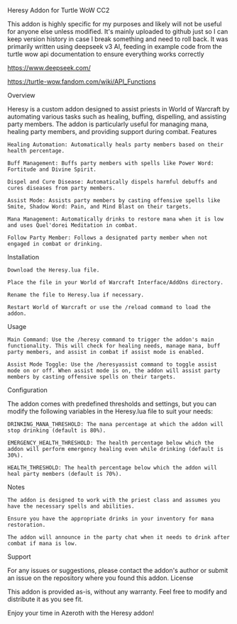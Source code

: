 Heresy Addon for Turtle WoW CC2

This addon is highly specific for my purposes and likely will not be useful for anyone else unless modified. It's mainly uploaded to github just so I can keep version history in case I break something and need to roll back. It was primarily written using deepseek v3 AI, feeding in example code from the turtle wow api documentation to ensure everything works correctly

https://www.deepseek.com/

https://turtle-wow.fandom.com/wiki/API_Functions

Overview

Heresy is a custom addon designed to assist priests in World of Warcraft by automating various tasks such as healing, buffing, dispelling, and assisting party members. The addon is particularly useful for managing mana, healing party members, and providing support during combat.
Features

    Healing Automation: Automatically heals party members based on their health percentage.

    Buff Management: Buffs party members with spells like Power Word: Fortitude and Divine Spirit.

    Dispel and Cure Disease: Automatically dispels harmful debuffs and cures diseases from party members.

    Assist Mode: Assists party members by casting offensive spells like Smite, Shadow Word: Pain, and Mind Blast on their targets.

    Mana Management: Automatically drinks to restore mana when it is low and uses Quel'dorei Meditation in combat.

    Follow Party Member: Follows a designated party member when not engaged in combat or drinking.

Installation

    Download the Heresy.lua file.

    Place the file in your World of Warcraft Interface/AddOns directory.

    Rename the file to Heresy.lua if necessary.

    Restart World of Warcraft or use the /reload command to load the addon.

Usage

    Main Command: Use the /heresy command to trigger the addon's main functionality. This will check for healing needs, manage mana, buff party members, and assist in combat if assist mode is enabled.

    Assist Mode Toggle: Use the /heresyassist command to toggle assist mode on or off. When assist mode is on, the addon will assist party members by casting offensive spells on their targets.

Configuration

The addon comes with predefined thresholds and settings, but you can modify the following variables in the Heresy.lua file to suit your needs:

    DRINKING_MANA_THRESHOLD: The mana percentage at which the addon will stop drinking (default is 80%).

    EMERGENCY_HEALTH_THRESHOLD: The health percentage below which the addon will perform emergency healing even while drinking (default is 30%).

    HEALTH_THRESHOLD: The health percentage below which the addon will heal party members (default is 70%).

Notes

    The addon is designed to work with the priest class and assumes you have the necessary spells and abilities.

    Ensure you have the appropriate drinks in your inventory for mana restoration.

    The addon will announce in the party chat when it needs to drink after combat if mana is low.

Support

For any issues or suggestions, please contact the addon's author or submit an issue on the repository where you found this addon.
License

This addon is provided as-is, without any warranty. Feel free to modify and distribute it as you see fit.

Enjoy your time in Azeroth with the Heresy addon!
